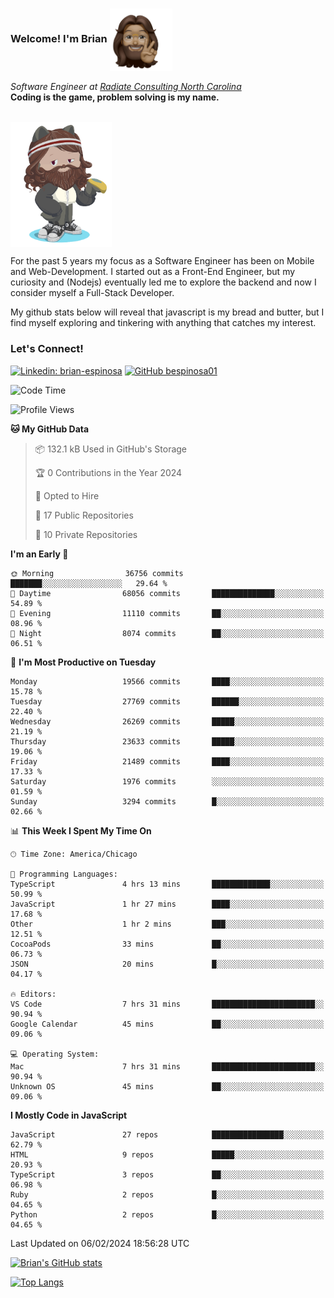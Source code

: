 ###  Welcome! I'm Brian <img align="center" src="https://github.com/bespinosa01/bespinosa01/blob/main/assets/peace-animoji.png" height="100" /></h2>
<p><em>Software Engineer at <a href="https://www.radiateconsulting.coop/north-carolina-tech-coop">Radiate Consulting North Carolina</a>
 <br/>
<!-- </br>Developer Consultant at <a href="https://codethedream.org/">Code The Dream</a> -->
</em> <b>Coding is the game, problem solving is my name.</b></p>

<br/>


 <img align="center" src="https://github.com/bespinosa01/bespinosa01/blob/main/assets/octo-me.png" height="200" /> 
 <p>
 For the past 5 years my focus as a Software Engineer has been on Mobile and Web-Development. I started out as a Front-End Engineer, but my curiosity and (Nodejs) eventually led me to explore the backend and now I consider myself a Full-Stack Developer.
</p>
<p>
 My github stats below will reveal that javascript is my bread and butter, but I find myself exploring and tinkering with anything that catches my interest. 
 </p>
 
 
### Let's Connect!

[![Linkedin: brian-espinosa](https://img.shields.io/badge/-brian--espinosa-blue?style=flat-square&logo=Linkedin&logoColor=white&link=https://www.linkedin.com/in/brian-espinosa/)](https://www.linkedin.com/in/brian-espinosa/)
[![GitHub bespinosa01](https://img.shields.io/github/followers/bespinosa01?label=follow&style=social)](https://github.com/bespinosa01)



<!--START_SECTION:waka-->
![Code Time](http://img.shields.io/badge/Code%20Time-1%2C429%20hrs%2011%20mins-blue)

![Profile Views](http://img.shields.io/badge/Profile%20Views-0-blue)

**🐱 My GitHub Data** 

> 📦 132.1 kB Used in GitHub's Storage 
 > 
> 🏆 0 Contributions in the Year 2024
 > 
> 💼 Opted to Hire
 > 
> 📜 17 Public Repositories 
 > 
> 🔑 10 Private Repositories 
 > 
**I'm an Early 🐤** 

```text
🌞 Morning                36756 commits       ███████░░░░░░░░░░░░░░░░░░   29.64 % 
🌆 Daytime                68056 commits       ██████████████░░░░░░░░░░░   54.89 % 
🌃 Evening                11110 commits       ██░░░░░░░░░░░░░░░░░░░░░░░   08.96 % 
🌙 Night                  8074 commits        ██░░░░░░░░░░░░░░░░░░░░░░░   06.51 % 
```
📅 **I'm Most Productive on Tuesday** 

```text
Monday                   19566 commits       ████░░░░░░░░░░░░░░░░░░░░░   15.78 % 
Tuesday                  27769 commits       ██████░░░░░░░░░░░░░░░░░░░   22.40 % 
Wednesday                26269 commits       █████░░░░░░░░░░░░░░░░░░░░   21.19 % 
Thursday                 23633 commits       █████░░░░░░░░░░░░░░░░░░░░   19.06 % 
Friday                   21489 commits       ████░░░░░░░░░░░░░░░░░░░░░   17.33 % 
Saturday                 1976 commits        ░░░░░░░░░░░░░░░░░░░░░░░░░   01.59 % 
Sunday                   3294 commits        █░░░░░░░░░░░░░░░░░░░░░░░░   02.66 % 
```


📊 **This Week I Spent My Time On** 

```text
🕑︎ Time Zone: America/Chicago

💬 Programming Languages: 
TypeScript               4 hrs 13 mins       █████████████░░░░░░░░░░░░   50.99 % 
JavaScript               1 hr 27 mins        ████░░░░░░░░░░░░░░░░░░░░░   17.68 % 
Other                    1 hr 2 mins         ███░░░░░░░░░░░░░░░░░░░░░░   12.51 % 
CocoaPods                33 mins             ██░░░░░░░░░░░░░░░░░░░░░░░   06.73 % 
JSON                     20 mins             █░░░░░░░░░░░░░░░░░░░░░░░░   04.17 % 

🔥 Editors: 
VS Code                  7 hrs 31 mins       ███████████████████████░░   90.94 % 
Google Calendar          45 mins             ██░░░░░░░░░░░░░░░░░░░░░░░   09.06 % 

💻 Operating System: 
Mac                      7 hrs 31 mins       ███████████████████████░░   90.94 % 
Unknown OS               45 mins             ██░░░░░░░░░░░░░░░░░░░░░░░   09.06 % 
```

**I Mostly Code in JavaScript** 

```text
JavaScript               27 repos            ████████████████░░░░░░░░░   62.79 % 
HTML                     9 repos             █████░░░░░░░░░░░░░░░░░░░░   20.93 % 
TypeScript               3 repos             ██░░░░░░░░░░░░░░░░░░░░░░░   06.98 % 
Ruby                     2 repos             █░░░░░░░░░░░░░░░░░░░░░░░░   04.65 % 
Python                   2 repos             █░░░░░░░░░░░░░░░░░░░░░░░░   04.65 % 
```




 Last Updated on 06/02/2024 18:56:28 UTC
<!--END_SECTION:waka-->


<!--  Github STATS -->
[![Brian's GitHub stats](https://github-readme-stats.vercel.app/api?username=bespinosa01&hide=stars,contribs&count_private=true&show_icons=true)](https://github.com/anuraghazra/github-readme-stats)

[![Top Langs](https://github-readme-stats.vercel.app/api/top-langs/?username=bespinosa01&layout=compact)](https://github.com/anuraghazra/github-readme-stats)



<!--
**bespinosa01/bespinosa01** is a ✨ _special_ ✨ repository because its `README.md` (this file) appears on your GitHub profile.

Here are some ideas to get you started:

- 🔭 I’m currently working on ...
- 🌱 I’m currently learning ...
- 👯 I’m looking to collaborate on ...
- 🤔 I’m looking for help with ...
- 💬 Ask me about ...
- 📫 How to reach me: ...
- 😄 Pronouns: ...
- ⚡ Fun fact: ...
-->
